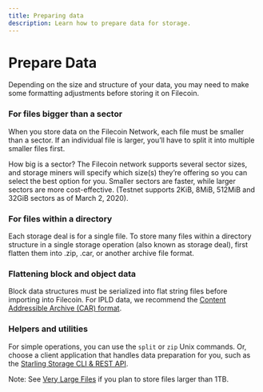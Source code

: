 ```yaml
---
title: Preparing data
description: Learn how to prepare data for storage.
---
```


# Prepare Data

Depending on the size and structure of your data, you may need to make some formatting adjustments before storing it on Filecoin.

### For files bigger than a sector
When you store data on the Filecoin Network, each file must be smaller than a sector. If an individual file is larger, you’ll have to split it into multiple smaller files first.

How big is a sector? The Filecoin network supports several sector sizes, and storage miners will specify which size(s) they’re offering so you can select the best option for you. Smaller sectors are faster, while larger sectors are more cost-effective. (Testnet supports 2KiB, 8MiB, 512MiB and 32GiB sectors as of March 2, 2020).

### For files within a directory
Each storage deal is for a single file. To store many files within a directory structure in a single storage operation (also known as storage deal), first flatten them into .zip, .car, or another archive file format.

### Flattening block and object data
Block data structures must be serialized into flat string files before importing into Filecoin. For IPLD data, we recommend the [Content Addressible Archive (CAR) format](https://github.com/ipld/specs/blob/master/block-layer/content-addressable-archives.md).

### Helpers and utilities
For simple operations, you can use the `split` or `zip` Unix commands. Or, choose a client application that handles data preparation for you, such as the [Starling Storage CLI & REST API](https://github.com/filecoin-project/starling).

Note: See [Very Large Files](/how-to/store-large-files) if you plan to store files larger than 1TB.
